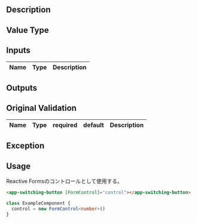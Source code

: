 ## Description

## Value Type

## Inputs

| Name | Type     | Description |
|------|----------|-------------|

## Outputs

## Original Validation

| Name | Type     | required | default | Description |
|------|----------|----------|---------|-------------|

## Exception


## Usage

Reactive Formsのコントロールとして使用する。

```html
<app-switching-button [FormControl]="control"></app-switching-button>
```

```typescript
class ExampleComponent {
  control = new FormControl<number>()
}
```
